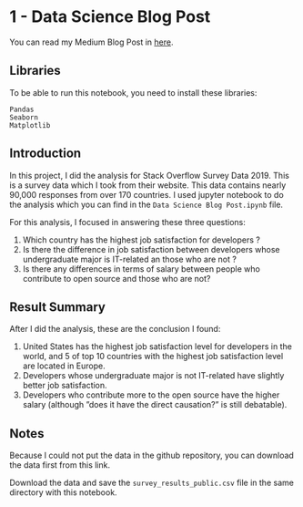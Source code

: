 # **1 - Data Science Blog Post**

You can read my Medium Blog Post in [here](https://medium.com/p/71e6d79c082b/edit).
## Libraries

To be able to run this notebook, you need to install these libraries:

    Pandas
    Seaborn
    Matplotlib

## Introduction

In this project, I did the analysis for Stack Overflow Survey Data 2019. This is a survey data which I took from their website. This data contains nearly 90,000 responses from over 170 countries. I used jupyter notebook to do the analysis which you can find in the `Data Science Blog Post.ipynb` file.

For this analysis, I focused in answering these three questions:

   1. Which country has the highest job satisfaction for developers ?
   2. Is there the difference in job satisfaction between developers whose undergraduate major is IT-related an those who are       not ?
   3. Is there any differences in terms of salary between people who contribute to open source and those who are not?

## Result Summary

After I did the analysis, these are the conclusion I found:

  1. United States has the highest job satisfaction level for developers in the world, and 5 of top 10 countries with the highest job satisfaction level are located in Europe.
  2. Developers whose undergraduate major is not IT-related have slightly better job satisfaction.
  3. Developers who contribute more to the open source have the higher salary (although ”does it have the direct causation?” is still debatable).

## Notes

Because I could not put the data in the github repository, you can download the data first from this link.

Download the data and save the `survey_results_public.csv` file in the same directory with this notebook.
